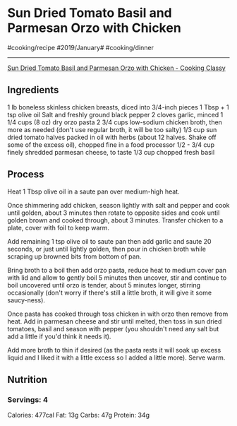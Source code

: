# Sun Dried Tomato Basil and Parmesan Orzo with Chicken
#cooking/recipe #2019/January# #cooking/dinner
- - - -
[Sun Dried Tomato Basil and Parmesan Orzo with Chicken - Cooking Classy](https://www.cookingclassy.com/sun-dried-tomato-basil-and-parmesan-orzo-with-chicken/)

## Ingredients
1 lb boneless skinless chicken breasts, diced into 3/4-inch pieces
1 Tbsp + 1 tsp olive oil
Salt and freshly ground black pepper
2 cloves garlic, minced
1 1/4 cups (8 oz) dry orzo pasta
2 3/4 cups low-sodium chicken broth, then more as needed (don't use regular broth, it will be too salty)
1/3 cup sun dried tomato halves packed in oil with herbs (about 12 halves. Shake off some of the excess oil), chopped fine in a food processor
1/2 - 3/4 cup finely shredded parmesan cheese, to taste
1/3 cup chopped fresh basil

## Process
Heat 1 Tbsp olive oil in a saute pan over medium-high heat. 

Once shimmering add chicken, season lightly with salt and pepper and cook until golden, about 3 minutes then rotate to opposite sides and cook until golden brown and cooked through, about 3 minutes. Transfer chicken to a plate, cover with foil to keep warm. 

Add remaining 1 tsp olive oil to saute pan then add garlic and saute 20 seconds, or just until lightly golden, then pour in chicken broth while scraping up browned bits from bottom of pan. 

Bring broth to a boil then add orzo pasta, reduce heat to medium cover pan with lid and allow to gently boil 5 minutes then uncover, stir and continue to boil uncovered until orzo is tender, about 5 minutes longer, stirring occasionally (don't worry if there's still a little broth, it will give it some saucy-ness).

Once pasta has cooked through toss chicken in with orzo then remove from heat. Add in parmesan cheese and stir until melted, then toss in sun dried tomatoes, basil and season with pepper (you shouldn't need any salt but add a little if you'd think it needs it). 

Add more broth to thin if desired (as the pasta rests it will soak up excess liquid and I liked it with a little excess so I added a little more). Serve warm.

## Nutrition
### Servings: 4
Calories: 477cal
Fat: 13g
Carbs: 47g
Protein: 34g